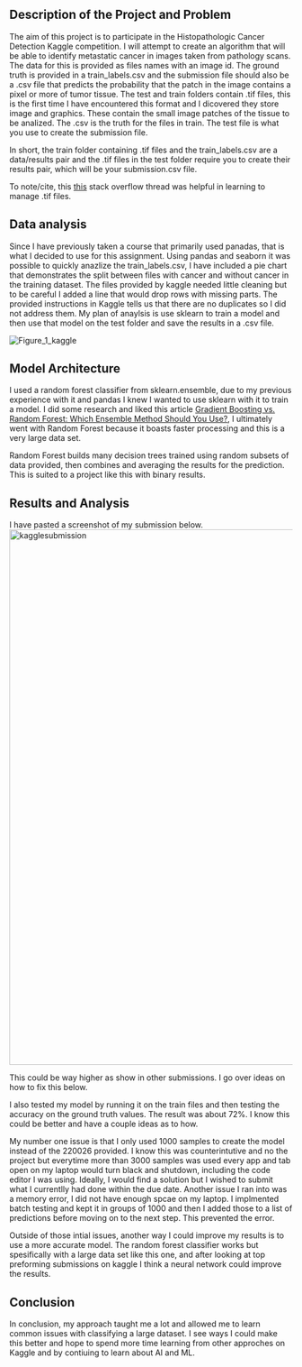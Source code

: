 ## Description of the Project and Problem

The aim of this project is to participate in the Histopathologic Cancer Detection Kaggle competition. I will attempt to create an algorithm that will be able to identify metastatic cancer in images taken from pathology scans. The data for this is provided as files names with an image id. The ground truth is provided in a train_labels.csv and the submission file should also be a .csv file that predicts the probability that the patch in the image contains a pixel or more of tumor tissue. The test and train folders contain .tif files, this is the first time I have encountered this format and I dicovered they store image and graphics. These contain the small image patches of the tissue to be analized. The .csv is the truth for the files in train. The test file is what you use to create the submission file. 

In short, the train folder containing .tif files and the train_labels.csv are a data/results pair and the .tif files in the test folder require you to create their results pair, which will be your submission.csv file. 

To note/cite, this [this](https://stackoverflow.com/questions/7569553/working-with-tiffs-import-export-in-python-using-numpy) stack overflow thread was helpful in learning to manage .tif files. 


## Data analysis 

Since I have previously taken a course  that primarily used panadas, that is what I decided to use for this assignment. Using pandas and seaborn it was possible to quickly anazlize the train_labels.csv, I have included a pie chart that demonstrates the split between files with cancer and without cancer in the training dataset. The files provided by kaggle needed little cleaning but to be careful I added a line that would drop rows with missing parts. The provided instructions in Kaggle tells us that there are no duplicates so I did not address them. My plan of anaylsis is use sklearn to train a model and then use that model on the test folder and save the results in a .csv file.

![Figure_1_kaggle](https://github.com/user-attachments/assets/b7518f4f-0ded-4f5a-bdf1-a341490ff986)


## Model Architecture

I used a random forest classifier from sklearn.ensemble, due to my previous experience with it and pandas I knew I wanted to use sklearn with it to train a model. I did some research and liked this article [Gradient Boosting vs. Random Forest: Which Ensemble Method Should You Use?](https://medium.com/@hassaanidrees7/gradient-boosting-vs-random-forest-which-ensemble-method-should-you-use-9f2ee294d9c6#:~:text=Two%20of%20the%20most%20popular,operate%20in%20fundamentally%20different%20ways.), I ultimately went with Random Forest because it boasts faster processing and this is a very large data set. 

Random Forest builds many decision trees trained using random subsets of data provided, then combines and averaging the results for the prediction. This is suited to a project like this with binary results.

## Results and Analysis 
I have pasted a screenshot of my submission below. 
<img width="950" alt="kagglesubmission" src="https://github.com/user-attachments/assets/8a51a364-9302-4329-864d-4919969dcb63" />

This could be way higher as show in other submissions. I go over ideas on how to fix this below. 

I also tested my model by running it on the train files and then testing the accuracy on the ground truth values. The result was about 72%. I know this could be better and have a couple ideas as to how. 


My number one issue is that I only used 1000 samples to create the model instead of the 220026 provided. I know this was counterintutive and no the project but everytime more than 3000 samples was used every app and tab open on my laptop would turn black and shutdown, including the code editor I was using. Ideally, I would find a solution but I wished to submit what I currentlly had done within the due date. Another issue I ran into was a memory error, I did not have enough spcae on my laptop. I implmented batch testing and kept it in groups of 1000 and then I added those to a list of predictions before moving on to the next step. This prevented the error. 

Outside of those intial issues, another way I could improve my results is to use a more accurate model. The random forest classifier works but spesifically with a large data set like this one, and after looking at top preforming submissions on kaggle I think a neural network could improve the results. 


## Conclusion 

In conclusion, my approach taught me a lot and allowed me to learn common issues with classifying a large dataset. I see ways I could make this better and hope to spend more time learning from other approches on Kaggle and by contiuing to learn about AI and ML. 
